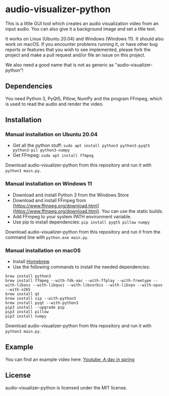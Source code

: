 audio-visualizer-python
=======================

This is a little GUI tool which creates an audio visualization video from an input audio.
You can also give it a background image and set a title text.

It works on Linux (Ubuntu 20.04) and Windows (Windows 11). It should also work on macOS. If you encounter problems running it, or have other bug reports or features that you wish to see implemented, please fork the project and make a pull request and/or file an issue on this project.

We also need a good name that is not as generic as "audio-visualizer-python"!

Dependencies
------------
You need Python 3, PyQt5, Pillow, NumPy and the program FFmpeg, which is used to read the audio and render the video.

Installation
------------
### Manual installation on Ubuntu 20.04
* Get all the python stuff: `sudo apt install python3 python3-pyqt5 python3-pil python3-numpy`
* Get FFmpeg: `sudo apt install ffmpeg`

Download audio-visualizer-python from this repository and run it with `python3 main.py`.

### Manual installation on Windows 11
* Download and install Python 3 from the Windows Store
* Download and install FFmpeg from [https://www.ffmpeg.org/download.html](https://www.ffmpeg.org/download.html). You can use the static builds.
* Add FFmpeg to your system PATH environment variable.
* Use pip to install dependencies: `pip install pyqt5 pillow numpy`

Download audio-visualizer-python from this repository and run it from the command line with `python.exe main.py`.

### Manual installation on macOS

* Install [Homebrew](http://brew.sh/)
* Use the following commands to install the needed dependencies:

```
brew install python3
brew install ffmpeg --with-fdk-aac --with-ffplay --with-freetype --with-libass --with-libquvi --with-libvorbis --with-libvpx --with-opus --with-x265
brew install qt
brew install sip --with-python3
brew install pyqt --with-python3
pip3 install --upgrade pip
pip3 install pillow
pip3 install numpy
```

Download audio-visualizer-python from this repository and run it with `python3 main.py`.

Example
-------
You can find an example video here:
[Youtube: A day in spring](https://www.youtube.com/watch?v=-M3jR1NuJHM)

License
-------
audio-visualizer-python is licensed under the MIT license.
